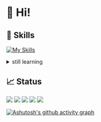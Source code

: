 # 👋 Hi!
## 💪 Skills
[![My Skills](https://skillicons.dev/icons?i=ts,js,html,css,scss,rust,java)](https://skillicons.dev)

<details>
<summary>still learning</summary>
  
[![still learning](https://skillicons.dev/icons?i=go,docker,supabase,deno,postgres,mysql,tauri,wasm)](https://skillicons.dev)
</details>

## 📈 Status
[![](https://raw.githubusercontent.com/i19yanagi/i19yanagi/main/profile-summary-card-output/nord_dark/0-profile-details.svg)](https://github.com/vn7n24fzkq/github-profile-summary-cards)
[![](https://raw.githubusercontent.com/i19yanagi/i19yanagi/main/profile-summary-card-output/nord_dark/1-repos-per-language.svg)](https://github.com/vn7n24fzkq/github-profile-summary-cards) [![](https://raw.githubusercontent.com/i19yanagi/i19yanagi/main/profile-summary-card-output/nord_dark/2-most-commit-language.svg)](https://github.com/vn7n24fzkq/github-profile-summary-cards)
[![](https://raw.githubusercontent.com/i19yanagi/i19yanagi/main/profile-summary-card-output/nord_dark/3-stats.svg)](https://github.com/vn7n24fzkq/github-profile-summary-cards) [![](https://github-profile-summary-cards.vercel.app/api/cards/productive-time?username=i19yanagi&theme=nord_dark&utcOffset=9)](https://github.com/vn7n24fzkq/github-profile-summary-cards)



[![Ashutosh's github activity graph](https://github-readme-activity-graph.vercel.app/graph?username=i19yanagi&theme=noctis-minimus)](https://github.com/ashutosh00710/github-readme-activity-graph)

